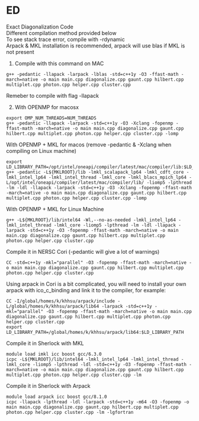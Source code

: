 # ED
Exact Diagonalization Code  
Different compilation method provided below  
To see stack trace error, compile with -rdynamic  
Arpack & MKL installation is recommended, arpack will use blas if MKL is not present  

1. Compile with this command on MAC
```console
g++ -pedantic -llapack -larpack -lblas -std=c++1y -O3 -ffast-math -march=native -o main main.cpp diagonalize.cpp gaunt.cpp hilbert.cpp multiplet.cpp photon.cpp helper.cpp cluster.cpp
```
Remeber to compile with flag -llapack

2. With OPENMP for macosx
```console
export OMP_NUM_THREADS=NUM_THREADS
g++ -pedantic -llapack -larpack -std=c++1y -O3 -Xclang -fopenmp -ffast-math -march=native -o main main.cpp diagonalize.cpp gaunt.cpp hilbert.cpp multiplet.cpp photon.cpp helper.cpp cluster.cpp -lomp
```

With OPENMP + MKL for macos (remove -pedantic & -Xclang when compiling on Linux machine)
```console
export LD_LIBRARY_PATH=/opt/intel/oneapi/compiler/latest/mac/compiler/lib:$LD_LIBRARY_PATH
g++ -pedantic -L${MKLROOT}/lib -lmkl_scalapack_lp64 -lmkl_cdft_core -lmkl_intel_lp64 -lmkl_intel_thread -lmkl_core -lmkl_blacs_mpich_lp64 -L/opt/intel/oneapi/compiler/latest/mac/compiler/lib/ -liomp5 -lpthread -lm -ldl -llapack -larpack -std=c++1y -O3 -Xclang -fopenmp -ffast-math -march=native -o main main.cpp diagonalize.cpp gaunt.cpp hilbert.cpp multiplet.cpp photon.cpp helper.cpp cluster.cpp -lomp
```

With OPENMP + MKL for Linux Machine
```console
g++ -L${MKLROOT}/lib/intel64 -Wl,--no-as-needed -lmkl_intel_lp64 -lmkl_intel_thread -lmkl_core -liomp5 -lpthread -lm -ldl -llapack -larpack -std=c++1y -O3 -fopenmp -ffast-math -march=native -o main main.cpp diagonalize.cpp gaunt.cpp hilbert.cpp multiplet.cpp photon.cpp helper.cpp cluster.cpp
```

Compile it in NERSC Cori (-pedantic will give a lot of warnings)
```console
CC -std=c++1y -mkl="parallel" -O3 -fopenmp -ffast-math -march=native -o main main.cpp diagonalize.cpp gaunt.cpp hilbert.cpp multiplet.cpp photon.cpp helper.cpp cluster.cpp
```
Using arpack in Cori is a bit complicated, you will need to install your own arpack with ico_c_binding and link it to the compiler, for example:
```console
CC -I/global/homes/k/khhsu/arpack/include -L/global/homes/k/khhsu/arpack/lib64 -larpack -std=c++1y -mkl="parallel" -O3 -fopenmp -ffast-math -march=native -o main main.cpp diagonalize.cpp gaunt.cpp hilbert.cpp multiplet.cpp photon.cpp helper.cpp cluster.cpp
export LD_LIBRARY_PATH=/global/homes/k/khhsu/arpack/lib64:$LD_LIBRARY_PATH
```

Compile it in Sherlock with MKL
```console
module load imkl icc boost gcc/6.3.0
icpc -L${MKLROOT}/lib/intel64 -lmkl_intel_lp64 -lmkl_intel_thread -lmkl_core -liomp5 -lpthread -ldl -std=c++1y -O3 -fopenmp -ffast-math -march=native -o main main.cpp diagonalize.cpp gaunt.cpp hilbert.cpp multiplet.cpp photon.cpp helper.cpp cluster.cpp -lm
```
Compile it in Sherlock with Arpack
```console
module load arpack icc boost gcc/8.1.0
icpc -llapack -lpthread -ldl -larpack -std=c++1y -m64 -O3 -fopenmp -o main main.cpp diagonalize.cpp gaunt.cpp hilbert.cpp multiplet.cpp photon.cpp helper.cpp cluster.cpp -lm -lgfortran
```